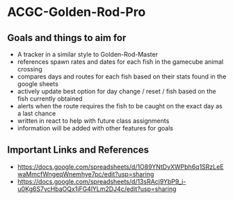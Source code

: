 # ACGC-Golden-Rod-Pro

## Goals and things to aim for

- A tracker in a similar style to Golden-Rod-Master
- references spawn rates and dates for each fish in the gamecube animal crossing
- compares days and routes for each fish based on their stats found in the google sheets
- actively update best option for day change / reset / fish based on the fish currently obtained
- alerts when the route requires the fish to be caught on the exact day as a last chance
- written in react to help with future class assignments
- information will be added with other features for goals

## Important Links and References

- https://docs.google.com/spreadsheets/d/1O89YNtDvXWPbh6q1SRzLeEwaMmcfWngeqWnemhye7pc/edit?usp=sharing
- https://docs.google.com/spreadsheets/d/13sRAcj9YbP9_i-u0Kg6S7ycHbaOQx1jFG4lYLm2DJ4c/edit?usp=sharing
